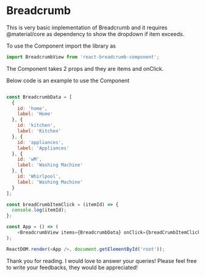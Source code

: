 # Breadcrumb

This is very basic implementation of Breadcrumb and it requires @material/core as dependency 
to show the dropdown if item exceeds.

To use the Component import the library as

```javascript
import BreadcrumbView from 'react-breadcrumb-component';
````

The Component takes 2 props and they are items and onClick.

Below code is an example to use the Component
```javascript

const BreadcrumbData = [
  {
    id: 'home',
    label: 'Home'
  }, {
    id: 'kitchen',
    label: 'Kitchen'
  }, {
    id: 'appliances',
    label: 'Appliances'
  }, {
    id: 'wM',
    label: 'Washing Machine'
  }, {
    id: 'Whirlpool',
    label: 'Washing Machine'
  }
];

const breadCrumbItemClick = (itemId) => {
  console.log(itemId);
};

const App = () => (
    <BreadcrumbView items={BreadcrumbData} onClick={breadCrumbItemClick}/>
);

ReactDOM.render(<App />, document.getElementById('root'));

```

Thank you for reading.
I would love to answer your queries! Please feel free to write your feedbacks, they would be appreciated!
 